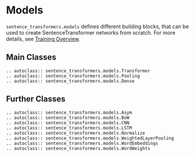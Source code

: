 # Models
`sentence_transformers.models` defines different building blocks, that can be used to create SentenceTransformer networks from scratch. For more details, see [Training Overview](../../sentence_transformer/training_overview.html).

## Main Classes
```eval_rst
.. autoclass:: sentence_transformers.models.Transformer
.. autoclass:: sentence_transformers.models.Pooling
.. autoclass:: sentence_transformers.models.Dense
```

## Further Classes
```eval_rst
.. autoclass:: sentence_transformers.models.Asym
.. autoclass:: sentence_transformers.models.BoW
.. autoclass:: sentence_transformers.models.CNN
.. autoclass:: sentence_transformers.models.LSTM
.. autoclass:: sentence_transformers.models.Normalize
.. autoclass:: sentence_transformers.models.WeightedLayerPooling
.. autoclass:: sentence_transformers.models.WordEmbeddings
.. autoclass:: sentence_transformers.models.WordWeights
```
